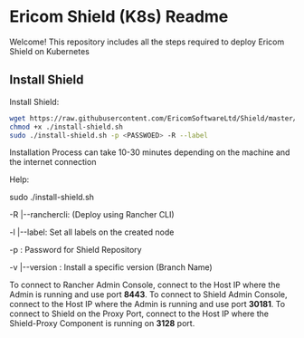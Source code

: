 # Ericom Shield (K8s) Readme

Welcome! This repository includes all the steps required to deploy Ericom Shield on Kubernetes

## Install Shield

Install Shield:

```bash
wget https://raw.githubusercontent.com/EricomSoftwareLtd/Shield/master/Kube/scripts/install-shield.sh
chmod +x ./install-shield.sh
sudo ./install-shield.sh -p <PASSWOED> -R --label
```
Installation Process can take 10-30 minutes depending on the machine and the internet connection

Help:

sudo ./install-shield.sh

-R |--ranchercli:  (Deploy using Rancher CLI)

-l |--label: Set all labels on the created node

-p <PASSWORD>: Password for Shield Repository
  
-v |--version <version-name>: Install a specific version (Branch Name)
  
To connect to Rancher Admin Console, connect to the Host IP where the Admin is running and use port **8443**.
To connect to Shield Admin Console, connect to the Host IP where the Admin is running and use port **30181**.
To connect to Shield on the Proxy Port, connect to the Host IP where the Shield-Proxy Component is running on **3128** port.

